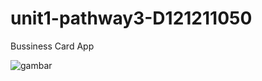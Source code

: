 # unit1-pathway3-D121211050
Bussiness Card App

![gambar](https://github.com/fathurawaluddin/unit1-pathway3-D121211050/assets/118321358/f4ff6949-36b2-430e-8ab0-04c758f6843c)
